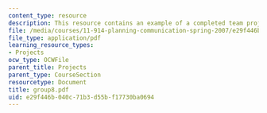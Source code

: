 ```yaml
---
content_type: resource
description: This resource contains an example of a completed team project.
file: /media/courses/11-914-planning-communication-spring-2007/e29f446b040c71b3d55bf17730ba0694_group8.pdf
file_type: application/pdf
learning_resource_types:
- Projects
ocw_type: OCWFile
parent_title: Projects
parent_type: CourseSection
resourcetype: Document
title: group8.pdf
uid: e29f446b-040c-71b3-d55b-f17730ba0694
---
```

